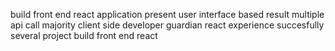 build front end react application present user interface based result multiple api call majority client side developer guardian react experience succesfully several project build front end react